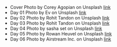 - Cover Photo by Corey Agopian on Unsplash [link](https://unsplash.com/photos/5y4ljzRrDFA)
- Day 01 Photo by Ev on Unsplash [link](https://unsplash.com/photos/U-8pVp66LOQ)
- Day 02 Photo by Rohit Tandon on Unsplash [link](https://unsplash.com/photos/jsbxW_U6dCc)
- Day 03 Photo by Rohit Tandon on Unsplash [link](https://unsplash.com/photos/HyZaYuPXyEo)
- Day 04 Photo by sasha set on Unsplash [link](https://unsplash.com/photos/W7gpN91Y33o)
- Day 05 Photo by Rowan Heuvel on Unsplash [link](https://unsplash.com/photos/U6t80TWJ1DM)
- Day 06 Photo by Airstream Inc. on Unsplash [link](https://unsplash.com/photos/e4nZLI9Wbpg)
